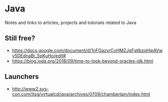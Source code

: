 # Java

Notes and links to articles, projects and tutorials related to Java

## Still free?
- https://docs.google.com/document/d/1nFGazvrCvHMZJgFstlbzoHjpAVwv5DEdnaBr_5pKuHo/edit# 
- https://blog.joda.org/2018/09/time-to-look-beyond-oracles-jdk.html

## Launchers
- http://www2.sys-con.com/itsg/virtualcd/java/archives/0709/chamberlain/index.html 
